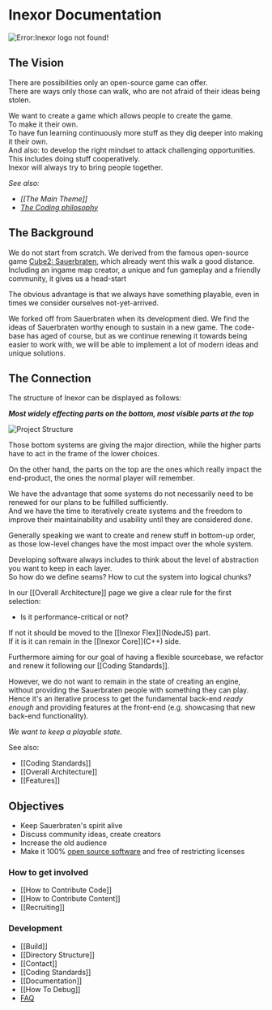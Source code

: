 # Inexor Documentation

![Error:Inexor logo not found!](https://raw.githubusercontent.com/inexorgame/site/master/src/assets/logo_rendered/inexor_logo_600.png)

## The Vision

There are possibilities only an open-source game can offer.  
There are ways only those can walk, who are not afraid of their ideas being stolen.

We want to create a game which allows people to create the game.  
To make it their own.  
To have fun learning continuously more stuff as they dig deeper into making it their own.  
And also: to develop the right mindset to attack challenging opportunities.
This includes doing stuff cooperatively.  
Inexor will always try to bring people together.

_See also:_
* _[[The Main Theme]]_
* _[The Coding philosophy](https://github.com/inexorgame/inexor-core/wiki/Home/_edit#coding-philosophy)_

## The Background

We do not start from scratch. We derived from the famous open-source game [Cube2: Sauerbraten](http://sauerbraten.org/), which already went this walk a good distance.
Including an ingame map creator, a unique and fun gameplay and a friendly community, it gives us a head-start

The obvious advantage is that we always have something playable, even in times we consider ourselves not-yet-arrived.

We forked off from Sauerbraten when its development died. We find the ideas of Sauerbraten worthy enough to sustain in a new game.
The code-base has aged of course, but as we continue renewing it towards being easier to work with, we will be able to implement a lot of modern ideas and unique solutions.

## The Connection

The structure of Inexor can be displayed as follows:


_**Most widely effecting parts on the bottom, most visible parts at the top**_

![Project Structure](https://raw.githubusercontent.com/inexorgame/visualisations/master/wiki/Inexor-structure.svg?sanitize=true)

Those bottom systems are giving the major direction, while the higher parts have to act in the frame of the lower choices.

On the other hand, the parts on the top are the ones which really impact the end-product, the ones the normal player will remember.

We have the advantage that some systems do not necessarily need to be renewed for our plans to be fulfilled sufficiently.  
And we have the time to iteratively create systems and the freedom to improve their maintainability and usability until they are considered done.

Generally speaking we want to create and renew stuff in bottom-up order, as those low-level changes have the most impact over the whole system.

Developing software always includes to think about the level of abstraction you want to keep in each layer.  
So how do we define seams? How to cut the system into logical chunks?

In our [[Overall Architecture]] page we give a clear rule for the first selection:  
* Is it performance-critical or not?

If not it should be moved to the [[Inexor Flex]]\(NodeJS\) part.  
If it is it can remain in the [[Inexor Core]]\(C++\) side.

Furthermore aiming for our goal of having a flexible sourcebase, we refactor and renew it following our [[Coding Standards]].

However, we do not want to remain in the state of creating an engine, without providing the Sauerbraten people with something they can play.  
Hence it's an iterative process to get the fundamental back-end _ready enough_ and providing features at the front-end (e.g. showcasing that new back-end functionality).

_We want to keep a playable state._  

See also:

* [[Coding Standards]]
* [[Overall Architecture]]
* [[Features]]


## Objectives

* Keep Sauerbraten's spirit alive
* Discuss community ideas, create creators
* Increase the old audience
* Make it 100% [open source software](https://creativecommons.org/about/program-areas/technology/technology-resources/software/) and free of restricting licenses

### How to get involved
* [[How to Contribute Code]]
* [[How to Contribute Content]]  
* [[Recruiting]]

### Development

* [[Build]]
* [[Directory Structure]]
* [[Contact]]
* [[Coding Standards]]
* [[Documentation]]
* [[How To Debug]]
* [FAQ](https://github.com/inexorgame/inexor-core/wiki/Frequently-Asked-Questions)
